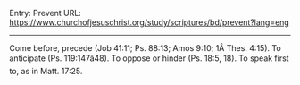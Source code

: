 Entry: Prevent
URL: https://www.churchofjesuschrist.org/study/scriptures/bd/prevent?lang=eng

---

Come before, precede (Job 41:11; Ps. 88:13; Amos 9:10; 1Â Thes. 4:15). To anticipate (Ps. 119:147â48). To oppose or hinder (Ps. 18:5, 18). To speak first to, as in Matt. 17:25.
